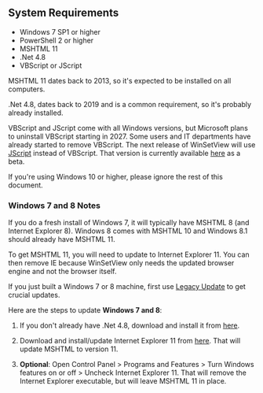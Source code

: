 ## System Requirements

- Windows 7 SP1 or higher
- PowerShell 2 or higher
- MSHTML 11
- .Net 4.8
- VBScript or JScript

MSHTML 11 dates back to 2013, so it's expected to be installed on all computers.

.Net 4.8, dates back to 2019 and is a common requirement, so it's probably already installed.

VBScript and JScript come with all Windows versions, but Microsoft plans to uninstall VBScript starting in 2027. Some users and IT departments have already started to remove VBScript.  The next release of WinSetView will use [JScript](https://en.wikipedia.org/wiki/JScript) instead of VBScript. That version is currently available [here](https://github.com/LesFerch/WinSetView/releases) as a beta.

If you're using Windows 10 or higher, please ignore the rest of this document.

### Windows 7 and 8 Notes

If you do a fresh install of Windows 7, it will typically have MSHTML 8 (and Internet Explorer 8). Windows 8 comes with MSHTML 10 and Windows 8.1 should already have MSHTML 11.

To get MSHTML 11, you will need to update to Internet Explorer 11. You can then remove IE because WinSetView only needs the updated browser engine and not the browser itself.

If you just built a Windows 7 or 8 machine, first use [Legacy Update](https://legacyupdate.net/) to get crucial updates.

Here are the steps to update **Windows 7 and 8**:

1. If you don't already have .Net 4.8, download and install it from [here](https://support.microsoft.com/en-us/topic/microsoft-net-framework-4-8-offline-installer-for-windows-9d23f658-3b97-68ab-d013-aa3c3e7495e0).


2. Download and install/update Internet Explorer 11 from [here](https://www.microsoft.com/en-us/download/internet-explorer). That will update MSHTML to version 11.


3. **Optional**: Open Control Panel > Programs and Features > Turn Windows features on or off > Uncheck Internet Explorer 11. That will remove the Internet Explorer executable, but will leave MSHTML 11 in place.
